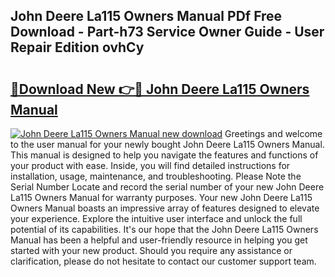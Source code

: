 ## John Deere La115 Owners Manual PDf Free Download - Part-h73 Service Owner Guide - User Repair Edition ovhCy

# <h2><a href="http://bc30361.oget.top/?id=John+Deere+La115+Owners+Manual">🔗Download New 👉🔴 John Deere La115 Owners Manual</a></h2>

[![John Deere La115 Owners Manual new download](https://i.imgur.com/5g1atiW.png)](http://bc30361.oget.top/?id=John+Deere+La115+Owners+Manual)
Greetings and welcome to the user manual for your newly bought John Deere La115 Owners Manual. This manual is designed to help you navigate the features and functions of your product with ease. Inside, you will find detailed instructions for installation, usage, maintenance, and troubleshooting. Please Note the Serial Number Locate and record the serial number of your new John Deere La115 Owners Manual for warranty purposes. Your new John Deere La115 Owners Manual boasts an impressive array of features designed to elevate your experience. Explore the intuitive user interface and unlock the full potential of its capabilities. It's our hope that the John Deere La115 Owners Manual has been a helpful and user-friendly resource in helping you get started with your new product. Should you require any assistance or clarification, please do not hesitate to contact our customer support team.

